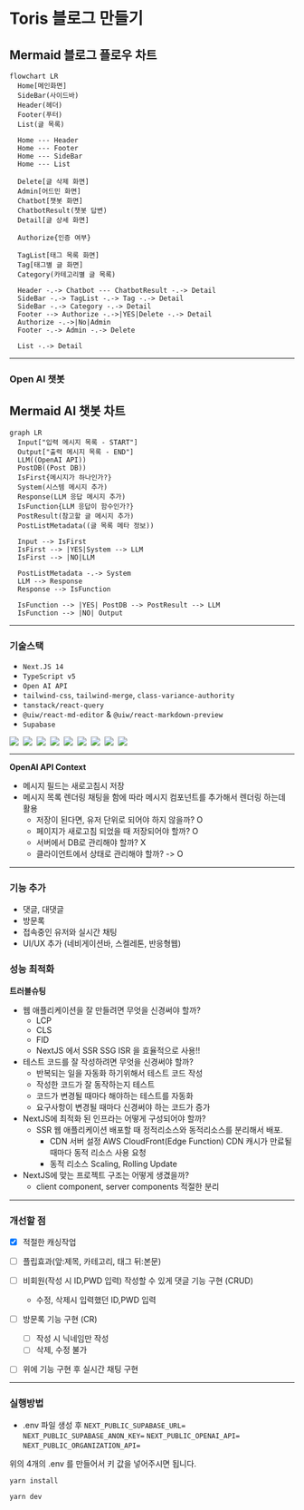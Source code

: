 # Toris 블로그 만들기

## Mermaid 블로그 플로우 차트

```mermaid
flowchart LR
  Home[메인화면]
  SideBar(사이드바)
  Header(헤더)
  Footer(푸터)
  List(글 목록)

  Home --- Header
  Home --- Footer
  Home --- SideBar
  Home --- List

  Delete[글 삭제 화면]
  Admin[어드민 화면]
  Chatbot[챗봇 화면]
  ChatbotResult(챗봇 답변)
  Detail[글 상세 화면]

  Authorize{인증 여부}

  TagList[태그 목록 화면]
  Tag[태그별 글 화면]
  Category(카테고리별 글 목록)

  Header -.-> Chatbot --- ChatbotResult -.-> Detail
  SideBar -.-> TagList -.-> Tag -.-> Detail
  SideBar -.-> Category -.-> Detail
  Footer --> Authorize -.->|YES|Delete -.-> Detail
  Authorize -.->|No|Admin
  Footer -.-> Admin -.-> Delete

  List -.-> Detail
```

---

### Open AI 챗봇

## Mermaid AI 챗봇 차트

```mermaid
graph LR
  Input["입력 메시지 목록 - START"]
  Output["출력 메시지 목록 - END"]
  LLM((OpenAI API))
  PostDB((Post DB))
  IsFirst{메시지가 하나인가?}
  System(시스템 메시지 추가)
  Response(LLM 응답 메시지 추가)
  IsFunction{LLM 응답이 함수인가?}
  PostResult(참고할 글 메시지 추가)
  PostListMetadata((글 목록 메타 정보))

  Input --> IsFirst
  IsFirst --> |YES|System --> LLM
  IsFirst --> |NO|LLM

  PostListMetadata -.-> System
  LLM --> Response
  Response --> IsFunction

  IsFunction --> |YES| PostDB --> PostResult --> LLM
  IsFunction --> |NO| Output

```

---

### 기술스택

- `Next.JS 14`
- `TypeScript v5`
- `Open AI API`
- `tailwind-css`, `tailwind-merge`, `class-variance-authority`
- `tanstack/react-query`
- `@uiw/react-md-editor` & `@uiw/react-markdown-preview`
- `Supabase`
<div style="display:flex; flex-direction:row; gap:0.5rem">
    <img src="https://img.shields.io/badge/Next.js-000?logo=nextdotjs&logoColor=fff&style=for-the-badge" />
    <img src="https://img.shields.io/badge/TypeScript-007ACC?style=for-the-badge&logo=typescript&logoColor=white" />
    <img src="https://img.shields.io/badge/ReactQuery-000000?style=for-the-badge&logo=React-Query&logoColor=#FF4154" />
    <img src="https://img.shields.io/badge/Open AI API-000000?style=for-the-badge&logo=OpenAI&logoColor=#412991" />
    <img src="https://img.shields.io/badge/reactMarkdown-232F3E?style=for-the-badge&logo=markdown&logoColor=white" />
    <img src="https://img.shields.io/badge/Tailwind_CSS-38B2AC?style=for-the-badge&logo=tailwind-css&logoColor=white" />
    <img src="https://img.shields.io/badge/Yarn-2C8EBB?style=for-the-badge&logo=yarn&logoColor=white" />
    <img src="https://img.shields.io/badge/Cypress-200000?style=for-the-badge&logo=cypress&logoColor=#69D3A7" />
    <img src="https://img.shields.io/badge/Supabase-000000?style=for-the-badge&logo=supabase&logoColor=#3FCF8E" />
</div>

---

**OpenAI API Context**

- 메시지 필드는 새로고침시 저장
- 메시지 목록 렌더링 채팅을 함에 따라 메시지 컴포넌트를 추가해서 렌더링 하는데 활용
  - 저장이 된다면, 유저 단위로 되어야 하지 않을까? O
  - 페이지가 새로고침 되었을 때 저장되어야 할까? O
  - 서버에서 DB로 관리해야 할까? X
  - 클라이언트에서 상태로 관리해야 할까? -> O

---

### 기능 추가

- 댓글, 대댓글
- 방문록
- 접속중인 유저와 실시간 채팅
- UI/UX 추가 (네비게이션바, 스켈레톤, 반응형웹)

### 성능 최적화

**트러블슈팅**

- 웹 애플리케이션을 잘 만들려면 무엇을 신경써야 할까?
  - LCP
  - CLS
  - FID
  - NextJS 에서 SSR SSG ISR 을 효율적으로 사용!!
- 테스트 코드를 잘 작성하려면 무엇을 신경써야 할까?
  - 반복되는 일을 자동화 하기위해서 테스트 코드 작성
  - 작성한 코드가 잘 동작하는지 테스트
  - 코드가 변경될 때마다 해야하는 테스트를 자동화
  - 요구사항이 변경될 때마다 신경써야 하는 코드가 증가
- NextJS에 최적화 된 인프라는 어떻게 구성되어야 할까?
  - SSR 웹 애플리케이션 배포할 때 정적리소스와 동적리소스를 분리해서 배포.
    - CDN 서버 설정 AWS CloudFront(Edge Function) CDN 캐시가 만료될 때마다 동적 리소스 사용 요청
    - 동적 리소스 Scaling, Rolling Update
- NextJS에 맞는 프로젝트 구조는 어떻게 생겼을까?
  - client component, server components 적절한 분리

---

### 개선할 점

- [x] 적절한 캐싱작업
- [ ] 플립효과(앞:제목, 카테고리, 태그 뒤:본문)
- [ ] 비회원(작성 시 ID,PWD 입력) 작성할 수 있게 댓글 기능 구현 (CRUD)
  - 수정, 삭제시 입력했던 ID,PWD 입력
- [ ] 방문록 기능 구현 (CR)

  - [ ] 작성 시 닉네임만 작성
  - [ ] 삭제, 수정 불가

- [ ] 위에 기능 구현 후 실시간 채팅 구현

---

### 실행방법

- .env 파일 생성 후
  `NEXT_PUBLIC_SUPABASE_URL=`
  `NEXT_PUBLIC_SUPABASE_ANON_KEY=`
  `NEXT_PUBLIC_OPENAI_API=`
  `NEXT_PUBLIC_ORGANIZATION_API=`

위의 4개의 .env 를 만들어서 키 값을 넣어주시면 됩니다.

```shell
yarn install

yarn dev
```
